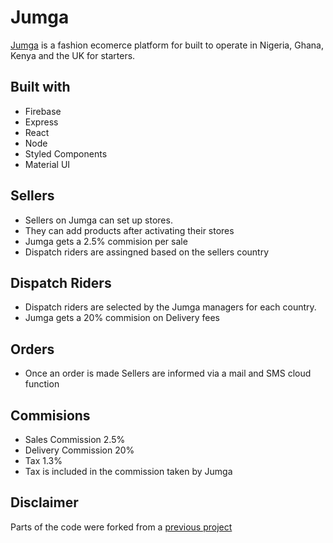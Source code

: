 # Jumga

[Jumga](https://flutter-proto-2.web.app/) is a fashion ecomerce platform for built to operate in Nigeria, Ghana, Kenya and the UK for starters.

## Built with 
- Firebase
- Express
- React
- Node
- Styled Components
- Material UI

## Sellers
- Sellers on Jumga can set up stores.
- They can add products after activating their stores
- Jumga gets a 2.5% commision per sale
- Dispatch riders are assingned based on the sellers country

## Dispatch Riders
- Dispatch riders are selected by the Jumga managers for each country.
- Jumga gets a 20% commision on Delivery fees

## Orders
- Once an order is made Sellers are informed via a mail and SMS cloud function

## Commisions
- Sales Commission 2.5%
- Delivery Commission 20%
- Tax 1.3% 
- Tax is included in the commission taken by Jumga

## Disclaimer
Parts of the code were forked from a [previous project](https://github.com/Xavier-Charles/Jedi-proto-1)
